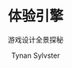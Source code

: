 ---
title: 体验引擎
subtitle: 游戏设计全景探秘
author: [Tynan Sylvster]
category: [策划]
cover: http://books.google.com/books/content?id=gXumDwAAQBAJ&printsec=frontcover&img=1&zoom=1&edge=curl&source=gbs_api
status: todo
---